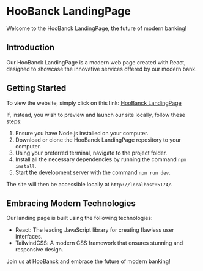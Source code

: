 # HooBanck LandingPage

Welcome to the HooBanck LandingPage, the future of modern banking!

## Introduction

Our HooBanck LandingPage is a modern web page created with React, designed to showcase the innovative services offered by our modern bank.

## Getting Started

To view the website, simply click on this link: [HooBanck LandingPage](https://hoobank-modernapp.netlify.app/)

If, instead, you wish to preview and launch our site locally, follow these steps:

1. Ensure you have Node.js installed on your computer.
2. Download or clone the HooBanck LandingPage repository to your computer.
3. Using your preferred terminal, navigate to the project folder.
4. Install all the necessary dependencies by running the command `npm install`.
5. Start the development server with the command `npm run dev`.

The site will then be accessible locally at `http://localhost:5174/`.

## Embracing Modern Technologies

Our landing page is built using the following technologies:

- React: The leading JavaScript library for creating flawless user interfaces.
- TailwindCSS: A modern CSS framework that ensures stunning and responsive design.

Join us at HooBanck and embrace the future of modern banking!

